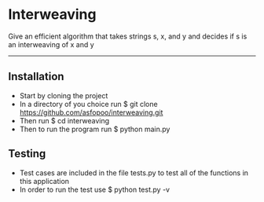 # Interweaving
 Give an efficient algorithm that takes strings s, x, and y and decides if s is an interweaving of
x and y

----

## Installation
- Start by cloning the project 
- In a directory of you choice run $ git clone https://github.com/asfopoo/interweaving.git
- Then run $ cd interweaving
- Then to run the program run $ python main.py

## Testing
- Test cases are included in the file tests.py to test all of the functions in this application 
- In order to run the test use $ python test.py -v
